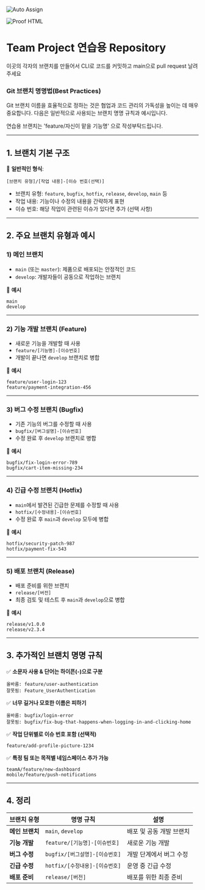 ![Auto Assign](https://github.com/kdt-proj1-team/demo-repository/actions/workflows/auto-assign.yml/badge.svg)

![Proof HTML](https://github.com/kdt-proj1-team/demo-repository/actions/workflows/proof-html.yml/badge.svg)

# Team Project 연습용 Repository
이곳의 각자의 브랜치를 만들어서 CLI로 코드를 커밋하고 main으로 pull request 날려주세요


### **Git 브랜치 명명법(Best Practices)**
Git 브랜치 이름을 효율적으로 정하는 것은 협업과 코드 관리의 가독성을 높이는 데 매우 중요합니다. 다음은 일반적으로 사용되는 브랜치 명명 규칙과 예시입니다.

연습용 브랜치는
'feature/자신이 맡을 기능명' 으로 작성부탁드립니다.

---

## **1. 브랜치 기본 구조**
📌 **일반적인 형식**:  
```
[브랜치 유형]/[작업 내용]-[이슈 번호(선택)]
```
- 브랜치 유형: `feature`, `bugfix`, `hotfix`, `release`, `develop`, `main` 등  
- 작업 내용: 기능이나 수정의 내용을 간략하게 표현  
- 이슈 번호: 해당 작업이 관련된 이슈가 있다면 추가 (선택 사항)

---

## **2. 주요 브랜치 유형과 예시**
### **1) 메인 브랜치**
- `main` (또는 `master`): 제품으로 배포되는 안정적인 코드
- `develop`: 개발자들이 공동으로 작업하는 브랜치

🔹 **예시**  
```
main
develop
```

---

### **2) 기능 개발 브랜치 (Feature)**
- 새로운 기능을 개발할 때 사용
- `feature/[기능명]-[이슈번호]`
- 개발이 끝나면 `develop` 브랜치로 병합

🔹 **예시**  
```
feature/user-login-123
feature/payment-integration-456
```

---

### **3) 버그 수정 브랜치 (Bugfix)**
- 기존 기능의 버그를 수정할 때 사용
- `bugfix/[버그설명]-[이슈번호]`
- 수정 완료 후 `develop` 브랜치로 병합

🔹 **예시**  
```
bugfix/fix-login-error-789
bugfix/cart-item-missing-234
```

---

### **4) 긴급 수정 브랜치 (Hotfix)**
- `main`에서 발견된 긴급한 문제를 수정할 때 사용
- `hotfix/[수정내용]-[이슈번호]`
- 수정 완료 후 `main`과 `develop` 모두에 병합

🔹 **예시**  
```
hotfix/security-patch-987
hotfix/payment-fix-543
```

---

### **5) 배포 브랜치 (Release)**
- 배포 준비를 위한 브랜치
- `release/[버전]`
- 최종 검토 및 테스트 후 `main`과 `develop`으로 병합

🔹 **예시**  
```
release/v1.0.0
release/v2.3.4
```

---

## **3. 추가적인 브랜치 명명 규칙**
✅ **소문자 사용 & 단어는 하이픈(-)으로 구분**  
```
올바름: feature/user-authentication  
잘못됨: Feature_UserAuthentication
```

✅ **너무 길거나 모호한 이름은 피하기**  
```
올바름: bugfix/login-error  
잘못됨: bugfix/fix-bug-that-happens-when-logging-in-and-clicking-home
```

✅ **작업 단위별로 이슈 번호 포함 (선택적)**  
```
feature/add-profile-picture-1234
```

✅ **특정 팀 또는 목적별 네임스페이스 추가 가능**  
```
teamA/feature/new-dashboard
mobile/feature/push-notifications
```

---

## **4. 정리**
| 브랜치 유형  | 명명 규칙 | 설명 |
|-------------|------------------------|----------------|
| **메인 브랜치** | `main`, `develop` | 배포 및 공동 개발 브랜치 |
| **기능 개발** | `feature/[기능명]-[이슈번호]` | 새로운 기능 개발 |
| **버그 수정** | `bugfix/[버그설명]-[이슈번호]` | 개발 단계에서 버그 수정 |
| **긴급 수정** | `hotfix/[수정내용]-[이슈번호]` | 운영 중 긴급 수정 |
| **배포 준비** | `release/[버전]` | 배포를 위한 최종 준비 |


